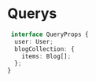 # Querys

```ts
 interface QueryProps {
  user: User;
  blogCollection: {
    items: Blog[];
  };
}

```
